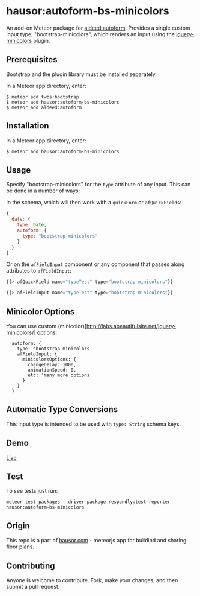 hausor:autoform-bs-minicolors
=========================

An add-on Meteor package for [aldeed:autoform](https://github.com/aldeed/meteor-autoform). Provides a single custom input type, "bootstrap-minicolors", which renders an input using the [jquery-minicolors](http://labs.abeautifulsite.net/jquery-minicolors/) plugin.

## Prerequisites

Bootstrap and the plugin library must be installed separately.

In a Meteor app directory, enter:

```
$ meteor add twbs:bootstrap
$ meteor add hausor:autoform-bs-minicolors
$ meteor add aldeed:autoform
```

## Installation

In a Meteor app directory, enter:

```
$ meteor add hausor:autoform-bs-minicolors
```

## Usage

Specify "bootstrap-minicolors" for the `type` attribute of any input. This can be done in a number of ways:

In the schema, which will then work with a `quickForm` or `afQuickFields`:

```js
{
  date: {
    type: Date,
    autoform: {
      type: "bootstrap-minicolors"
    }
  }
}
```

Or on the `afFieldInput` component or any component that passes along attributes to `afFieldInput`:

```js
{{> afQuickField name="typeTest" type="bootstrap-minicolors"}}

{{> afFieldInput name="typeTest" type="bootstrap-minicolors"}}
```

## Minicolor Options

You can use custom (minicolor)[http://labs.abeautifulsite.net/jquery-minicolors/] options:

```
  autoform: {
    type: 'bootstrap-minicolors'
    afFieldInput: {
      minicolorsOptions: {
        changeDelay: 1000,
        animationSpeed: 0,
        etc: 'many more options'
      }
    }
  }
```

## Automatic Type Conversions

This input type is intended to be used with `type: String` schema keys.

## Demo

[Live](http://autoform-bs-minicolors.meteor.com)

## Test

To see tests just run:

    meteor test-packages --driver-package respondly:test-reporter hausor:autoform-bs-minicolors
    
## Origin

This repo is a part of [hausor.com](http://hausor.com) - meteorjs app for buildind and sharing floor plans.

## Contributing

Anyone is welcome to contribute. Fork, make your changes, and then submit a pull request.
